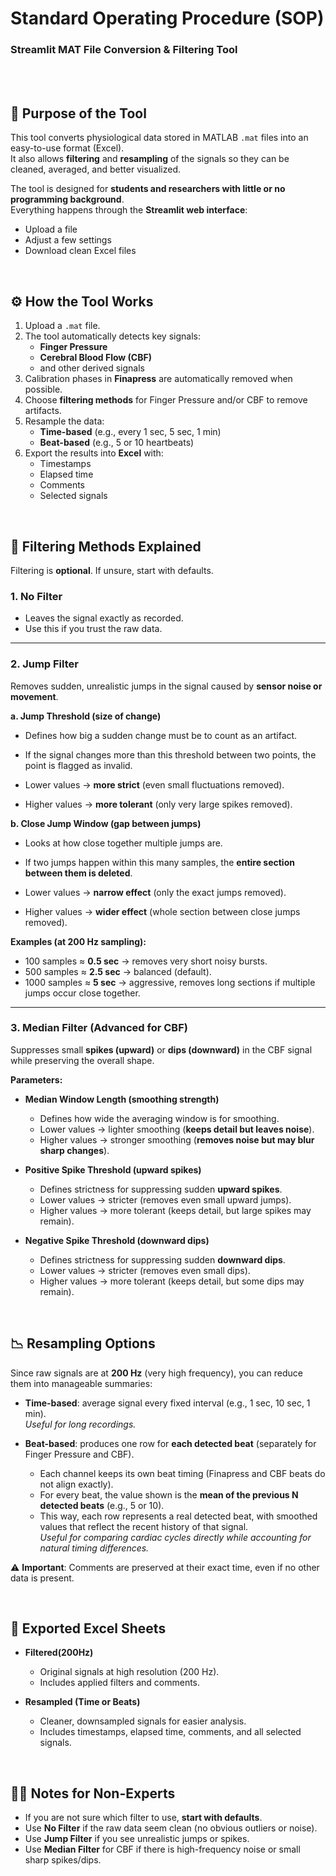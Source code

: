 # Standard Operating Procedure (SOP)  
### Streamlit MAT File Conversion & Filtering Tool

&nbsp;  
&nbsp;  

## 📌 Purpose of the Tool
This tool converts physiological data stored in MATLAB `.mat` files into an easy-to-use format (Excel).  
It also allows **filtering** and **resampling** of the signals so they can be cleaned, averaged, and better visualized.  

The tool is designed for **students and researchers with little or no programming background**.  
Everything happens through the **Streamlit web interface**:  
- Upload a file  
- Adjust a few settings  
- Download clean Excel files  

&nbsp;  


## ⚙️ How the Tool Works
1. Upload a `.mat` file.  
2. The tool automatically detects key signals:  
   - **Finger Pressure**  
   - **Cerebral Blood Flow (CBF)**  
   - and other derived signals  
3. Calibration phases in **Finapress** are automatically removed when possible.  
4. Choose **filtering methods** for Finger Pressure and/or CBF to remove artifacts.  
5. Resample the data:  
   - **Time-based** (e.g., every 1 sec, 5 sec, 1 min)  
   - **Beat-based** (e.g., 5 or 10 heartbeats)  
6. Export the results into **Excel** with:  
   - Timestamps  
   - Elapsed time  
   - Comments  
   - Selected signals  

&nbsp;  

## 🔎 Filtering Methods Explained
Filtering is **optional**. If unsure, start with defaults.

### 1. No Filter
- Leaves the signal exactly as recorded.  
- Use this if you trust the raw data.

---

### 2. Jump Filter  
Removes sudden, unrealistic jumps in the signal caused by **sensor noise or movement**.  

**a. Jump Threshold (size of change)**  
- Defines how big a sudden change must be to count as an artifact.  
- If the signal changes more than this threshold between two points, the point is flagged as invalid.  

- Lower values → **more strict** (even small fluctuations removed).  
- Higher values → **more tolerant** (only very large spikes removed).  

**b. Close Jump Window (gap between jumps)**  
- Looks at how close together multiple jumps are.  
- If two jumps happen within this many samples, the **entire section between them is deleted**.  

- Lower values → **narrow effect** (only the exact jumps removed).  
- Higher values → **wider effect** (whole section between close jumps removed).  

**Examples (at 200 Hz sampling):**  
- 100 samples ≈ **0.5 sec** → removes very short noisy bursts.  
- 500 samples ≈ **2.5 sec** → balanced (default).  
- 1000 samples ≈ **5 sec** → aggressive, removes long sections if multiple jumps occur close together.  

---

### 3. Median Filter (Advanced for CBF)  
Suppresses small **spikes (upward)** or **dips (downward)** in the CBF signal while preserving the overall shape.  

**Parameters:**  

- **Median Window Length (smoothing strength)**  
  - Defines how wide the averaging window is for smoothing.  
  - Lower values → lighter smoothing (**keeps detail but leaves noise**).  
  - Higher values → stronger smoothing (**removes noise but may blur sharp changes**).  

- **Positive Spike Threshold (upward spikes)**  
  - Defines strictness for suppressing sudden **upward spikes**.  
  - Lower values → stricter (removes even small upward jumps).  
  - Higher values → more tolerant (keeps detail, but large spikes may remain).  

- **Negative Spike Threshold (downward dips)**  
  - Defines strictness for suppressing sudden **downward dips**.  
  - Lower values → stricter (removes even small dips).  
  - Higher values → more tolerant (keeps detail, but some dips may remain).  

&nbsp;  


## 📉 Resampling Options
Since raw signals are at **200 Hz** (very high frequency), you can reduce them into manageable summaries:  

- **Time-based**: average signal every fixed interval (e.g., 1 sec, 10 sec, 1 min).  
  *Useful for long recordings.*  

 - **Beat-based**: produces one row for **each detected beat** (separately for Finger Pressure and CBF).  
   - Each channel keeps its own beat timing (Finapress and CBF beats do not align exactly).  
   - For every beat, the value shown is the **mean of the previous N detected beats** (e.g., 5 or 10).  
   - This way, each row represents a real detected beat, with smoothed values that reflect the recent history of that signal.  
   *Useful for comparing cardiac cycles directly while accounting for natural timing differences.*  

⚠️ **Important**: Comments are preserved at their exact time, even if no other data is present.  

&nbsp;  

## 📂 Exported Excel Sheets
- **Filtered(200Hz)**  
  - Original signals at high resolution (200 Hz).  
  - Includes applied filters and comments.  

- **Resampled (Time or Beats)**  
  - Cleaner, downsampled signals for easier analysis.  
  - Includes timestamps, elapsed time, comments, and all selected signals.  

&nbsp;  

## 👩‍💻 Notes for Non-Experts
- If you are not sure which filter to use, **start with defaults**.  
- Use **No Filter** if the raw data seem clean (no obvious outliers or noise).  
- Use **Jump Filter** if you see unrealistic jumps or spikes.  
- Use **Median Filter** for CBF if there is high-frequency noise or small sharp spikes/dips.
&nbsp;  
&nbsp;  
&nbsp;  
&nbsp; 
&nbsp;  
&nbsp;  
